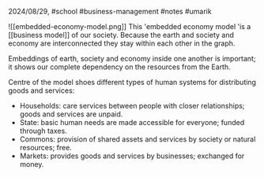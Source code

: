 2024/08/29, #school #business-management #notes #umarik 

![[embedded-economy-model.png]]
This 'embedded economy model 'is a [[business model]] of our society. Because the earth and society and economy are interconnected they stay within each other in the graph. 

Embeddings of earth, society and economy inside one another is important; it shows our complete dependency on the resources from the Earth.

Centre of the model shoes different types of human systems for distributing goods and services:
- Households: care services between people with closer relationships; goods and services are unpaid.
- State: basic human needs are made accessible for everyone; funded through taxes.
- Commons: provision of shared assets and services by society or natural resources; free.
- Markets: provides goods and services by businesses; exchanged for money.